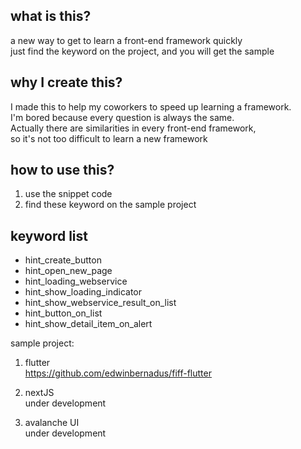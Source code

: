 ## what is this?
a new way to get to learn a front-end framework quickly\
just find the keyword on the project, and you will get the sample

## why I create this?
I made this to help my coworkers to speed up learning a framework. \
I'm bored because every question is always the same. \
Actually there are similarities in every front-end framework, \
so it's not too difficult to learn a new framework

## how to use this?
1. use the snippet code
2. find these keyword on the sample project

## keyword list
- hint_create_button
- hint_open_new_page
- hint_loading_webservice
- hint_show_loading_indicator
- hint_show_webservice_result_on_list
- hint_button_on_list
- hint_show_detail_item_on_alert

sample project:
1. flutter \
https://github.com/edwinbernadus/fiff-flutter

2. nextJS \
under development

3. avalanche UI \
under development

